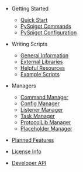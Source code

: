 - Getting Started
	- [Quick Start](quickstart.md)
	- [PySpigot Commands](plugincommands.md)
	- [PySpigot Configuration](pluginconfiguration.md)

- Writing Scripts

	- [General Information](writingscripts.md)
	- [External Libraries](librarymanager.md)
	- [Helpful Resources](externalresources.md)
	- [Example Scripts](examples.md)

- Managers

	- [Command Manager](commands.md)
	- [Config Manager](configuration.md)
	- [Listener Manager](eventlisteners.md)
	- [Task Manager](tasks.md)
	- [ProtocolLib Manager](protocollib.md)
	- [Placeholder Manager](placeholders.md)

- [Planned Features](plannedfeatures.md)
- [License Info](license.md)
- [Developer API](api.md)